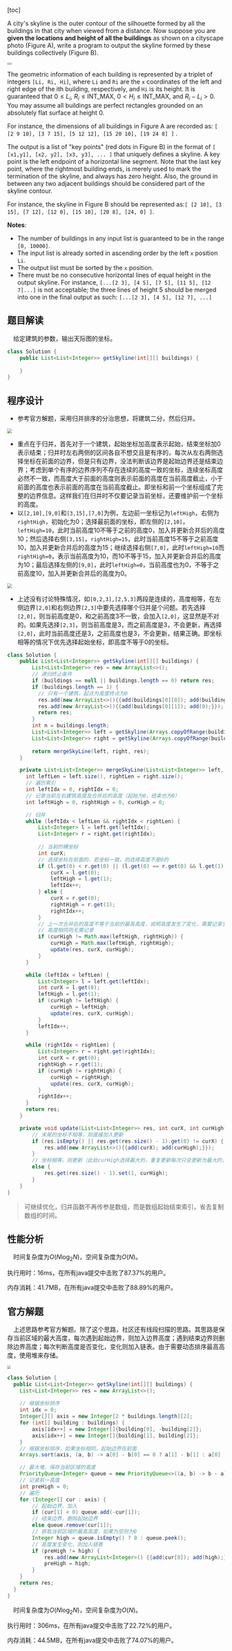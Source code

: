 [toc]

A city's skyline is the outer contour of the silhouette formed by all the buildings in that city when viewed from a distance. Now suppose you are **given the locations and height of all the buildings** as shown on a cityscape photo (Figure A), write a program to output the skyline formed by these buildings collectively (Figure B).

<img src="../images/#218.png" style="zoom:33%;" /><img src="../images/#218_1.png" style="zoom:33%;" />

The geometric information of each building is represented by a triplet of integers `[Li, Ri, Hi]`, where `Li` and `Ri` are the `x` coordinates of the left and right edge of the ith building, respectively, and `Hi` is its height. It is guaranteed that $0 \le L_i$, $R_i \le \text{INT_MAX}$, $0 < H_i \le \text{INT_MAX}$, and $R_i - L_i > 0$. You may assume all buildings are perfect rectangles grounded on an absolutely flat surface at height 0.

For instance, the dimensions of all buildings in Figure A are recorded as: `[ [2 9 10], [3 7 15], [5 12 12], [15 20 10], [19 24 8] ]` .

The output is a list of "key points" (red dots in Figure B) in the format of `[ [x1,y1], [x2, y2], [x3, y3], ... ]` that uniquely defines a skyline. A key point is the left endpoint of a horizontal line segment. Note that the last key point, where the rightmost building ends, is merely used to mark the termination of the skyline, and always has zero height. Also, the ground in between any two adjacent buildings should be considered part of the skyline contour.

For instance, the skyline in Figure B should be represented as:`[ [2 10], [3 15], [7 12], [12 0], [15 10], [20 8], [24, 0] ]`.



**Notes**:

* The number of buildings in any input list is guaranteed to be in the range `[0, 10000]`.
* The input list is already sorted in ascending order by the left `x` position `Li`.
* The output list must be sorted by the `x` position.
* There must be no consecutive horizontal lines of equal height in the output skyline. For instance, `[...[2 3], [4 5], [7 5], [11 5], [12 7]...]` is not acceptable; the three lines of height 5 should be merged into one in the final output as such: `[...[2 3], [4 5], [12 7], ...]`



## 题目解读

&emsp;给定建筑的参数，输出天际图的坐标。

```java
class Solution {
    public List<List<Integer>> getSkyline(int[][] buildings) {
        
    }
}
```

## 程序设计

* 参考官方解题，采用归并排序的分治思想，将建筑二分，然后归并。

<img src="../images/#218_2.png" style="zoom: 67%;" />

* 重点在于归并，首先对于一个建筑，起始坐标加高度表示起始，结束坐标加$0$表示结束；归并时左右两侧的区间各自不想交且是有序的，每次从左右两侧选择坐标在前面的边界，但是只有边界，没法判断该边界是起始边界还是结束边界；考虑到单个有序的边界序列不存在连续的高度一致的坐标，连续坐标高度必然不一致，而高度大于前面的高度则表示前面的高度在当前高度截止，小于前面的高度也表示前面的高度在当前高度截止。即坐标和前一个坐标组成了完整的边界信息。这样我们在归并时不仅要记录当前坐标，还要维护前一个坐标的高度。
* 以`[2,10],[9,0]`和`[3,15],[7,0]`为例，左边前一坐标记为`leftHigh`，右侧为`rightHigh`，初始化为0；选择最前面的坐标，即左侧的`[2,10]`，`leftHigh=10`，此时当前高度$10$不等于之前的高度$0$，加入并更新合并后的高度$10$；然后选择右侧`[3,15]`，`rightHigh=15`，此时当前高度$15$不等于之前高度$10$，加入并更新合并后的高度为$15$；继续选择右侧`[7,0]`，此时`leftHigh=10`而`rightHigh=0`，表示当前高度为$10$，而$10$不等于$15$，加入并更新合并后的高度为$10$；最后选择左侧的`[9,0]`，此时`leftHigh=0`，当前高度也为$0$，不等于之前高度$10$，加入并更新合并后的高度为$0$。

<img src="../images/#218_3.png" style="zoom:67%;" />

* 上述没有讨论特殊情况，如`[0,2,3],[2,5,3]`两段是连续的，高度相等，在左侧边界`[2,0]`和右侧边界`[2,3]`中要先选择哪个归并是个问题。若先选择`[2,0]`，则当前高度是$0$，和之前高度$3$不一致，会加入`[2,0]`，这显然是不对的。如果先选择`[2,3]`，则当前高度是$3$，而之前高度是$3$，不会更新，再选择`[2,0]`，此时当前高度还是$3$，之前高度也是$3$，不会更新，结果正确。即坐标相等的情况下优先选择起始坐标，即高度不等于$0$的坐标。

```java
class Solution {
    public List<List<Integer>> getSkyline(int[][] buildings) {
        List<List<Integer>> res = new ArrayList<>();
        // 递归终止条件
        if (buildings == null || buildings.length == 0) return res;
        if (buildings.length == 1) {
          // 只有一个建筑，起点为高度终点为0
          res.add(new ArrayList<>(){{add(buildings[0][0]); add(buildings[0][2]);}});
          res.add(new ArrayList<>(){{add(buildings[0][1]); add(0);}});
          return res;
        }
        int n = buildings.length;
        List<List<Integer>> left = getSkyline(Arrays.copyOfRange(buildings, 0, n / 2));
        List<List<Integer>> right = getSkyline(Arrays.copyOfRange(buildings, n / 2, n));
        
        return mergeSkyLine(left, right, res);
    }

    private List<List<Integer>> mergeSkyLine(List<List<Integer>> left, List<List<Integer>> right, List<List<Integer>> res) {
      int leftLen = left.size(), rightLen = right.size();
      // 遍历索引
      int leftIdx = 0, rightIdx = 0;
      // 记录当前左右建筑高度及合并后的高度（起始为0，结束也为0）
      int leftHigh = 0, rightHigh = 0, curHigh = 0;

      // 归并
      while (leftIdx < leftLen && rightIdx < rightLen) {
          List<Integer> l = left.get(leftIdx);
          List<Integer> r = right.get(rightIdx);
          
          // 当前的横坐标
          int curX;
          // 选择坐标在前面的，若坐标一致，则选择高度不是0的
          if (l.get(0) < r.get(0) || (l.get(0) == r.get(0) && l.get(1) != 0)) {
              curX = l.get(0);
              leftHigh = l.get(1);
              leftIdx++;
          } else {
              curX = r.get(0);
              rightHigh = r.get(1);
              rightIdx++;
          }
          // 上一次合并后的高度不等于当前的最高高度，说明高度发生了变化，需要记录当前点
          // 高度相同则无需记录
          if (curHigh != Math.max(leftHigh, rightHigh)) {
              curHigh = Math.max(leftHigh, rightHigh);
              update(res, curX, curHigh);
          }
      }

      while (leftIdx < leftLen) {
          List<Integer> l = left.get(leftIdx);
          int curX = l.get(0);
          leftHigh = l.get(1);
          if (curHigh != leftHigh) {
              curHigh = leftHigh;
              update(res, curX, curHigh);
          }
          leftIdx++;
      }

      while (rightIdx < rightLen) {
          List<Integer> r = right.get(rightIdx);
          int curX = r.get(0);
          rightHigh = r.get(1);
          if (curHigh != rightHigh) {
              curHigh = rightHigh;
              update(res, curX, curHigh);
          }
          rightIdx++;
      }
      return res;
    }

    private void update(List<List<Integer>> res, int curX, int curHigh) {
    	// 末尾的坐标不相等，则直接加入更新
        if (res.isEmpty() || res.get(res.size() - 1).get(0) != curX) {
        	res.add(new ArrayList<>(){{add(curX); add(curHigh);}});
        }
        // 坐标相等，则更新（此处curHigh选择最大的，重复更新每次只会更新为最大的，若第一次就是最大，后续也会设置最大的这个值）
        else {
            res.get(res.size() - 1).set(1, curHigh);
        }
    }
}
```

> 可继续优化，归并函数不再传参是数组，而是数组起始结束索引，省去复制数组的时间。

## 性能分析

&emsp;时间复杂度为$O(N\log_2N)$，空间复杂度为$O(N)$。

执行用时：16ms，在所有java提交中击败了87.37%的用户。

内存消耗：41.7MB，在所有java提交中击败了88.89%的用户。

## 官方解题

&emsp;上述思路参考官方解题。除了这个思路，社区还有线段扫描的思路。其思路是保存当前区域的最大高度，每次遇到起始边界，则加入边界高度；遇到结束边界则删除边界高度；每次判断高度是否变化，变化则加入链表。由于需要动态排序最高高度，使用堆来存储。

<img src="../images/#218_4.gif" style="zoom:50%;" />

```java
class Solution {
  public List<List<Integer>> getSkyline(int[][] buildings) {
    List<List<Integer>> res = new ArrayList<>();
    
    // 根据坐标排序
    int idx = 0;
    Integer[][] axis = new Integer[2 * buildings.length][2];
    for (int[] building : buildings) {
        axis[idx++] = new Integer[]{building[0], -building[2]};
        axis[idx++] = new Integer[]{building[1], building[2]};
    }
    // 根据坐标排序，如果坐标相同，起始边界在前面
    Arrays.sort(axis, (a, b) -> a[0] - b[0] == 0 ? a[1] - b[1] : a[0] - b[0]);

    // 最大堆，保存当前区域的高度
    PriorityQueue<Integer> queue = new PriorityQueue<>((a, b) -> b - a);
    // 记录前一高度
    int preHigh = 0;
    // 遍历
    for (Integer[] cur : axis) {
      	// 起始边界，加入
      	if (cur[1] < 0) queue.add(-cur[1]);
      	// 结束边界，删除起始边界
      	else queue.remove(cur[1]);
      	// 获取当前区域的最高高度，如果为空则为0
      	Integer high = queue.isEmpty() ? 0 : queue.peek();
      	// 高度发生变化，则加入链表
      	if (preHigh != high) {
        	res.add(new ArrayList<Integer>() {{add(cur[0]); add(high);}});
        	preHigh = high;
      	}
    }
    return res;
  }
}
```

&emsp;时间复杂度为$O(N\log_2N)$，空间复杂度为$O(N)$。

执行用时：306ms，在所有java提交中击败了22.72%的用户。

内存消耗：44.5MB，在所有java提交中击败了74.07%的用户。